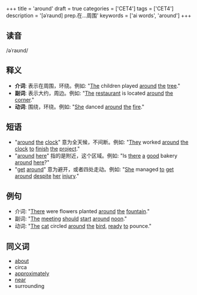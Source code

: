 +++
title = 'around'
draft = true
categories = ['CET4']
tags = ['CET4']
description = '[əˈraund] prep.在…周围'
keywords = ['ai words', 'around']
+++

## 读音
/əˈraʊnd/

## 释义
- **介词**: 表示在周围，环绕。例如: "[The](/post/the/) children played [around](/post/around/) [the](/post/the/) [tree](/post/tree/)."
- **副词**: 表示大约，周边。例如: "[The](/post/the/) [restaurant](/post/restaurant/) is located [around](/post/around/) [the](/post/the/) [corner](/post/corner/)."
- **动词**: 围绕，环绕。例如: "[She](/post/she/) danced [around](/post/around/) [the](/post/the/) [fire](/post/fire/)."

## 短语
- "[around](/post/around/) [the](/post/the/) [clock](/post/clock/)" 意为全天候，不间断。例如: "[They](/post/they/) worked [around](/post/around/) [the](/post/the/) [clock](/post/clock/) [to](/post/to/) [finish](/post/finish/) [the](/post/the/) [project](/post/project/)."
- "[around](/post/around/) [here](/post/here/)" 指的是附近，这个区域。例如: "Is [there](/post/there/) [a](/post/a/) [good](/post/good/) bakery [around](/post/around/) [here](/post/here/)?"
- "[get](/post/get/) [around](/post/around/)" 意为避开，或者四处走动。例如: "[She](/post/she/) managed [to](/post/to/) [get](/post/get/) [around](/post/around/) [despite](/post/despite/) [her](/post/her/) [injury](/post/injury/)."

## 例句
- 介词: "[There](/post/there/) were flowers planted [around](/post/around/) [the](/post/the/) [fountain](/post/fountain/)."
- 副词: "[The](/post/the/) [meeting](/post/meeting/) [should](/post/should/) [start](/post/start/) [around](/post/around/) [noon](/post/noon/)."
- 动词: "[The](/post/the/) [cat](/post/cat/) circled [around](/post/around/) [the](/post/the/) [bird](/post/bird/), [ready](/post/ready/) [to](/post/to/) pounce."

## 同义词
- [about](/post/about/)
- circa
- [approximately](/post/approximately/)
- [near](/post/near/)
- surrounding
